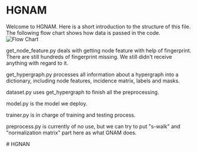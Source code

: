 # HGNAM

Welcome to HGNAM.
Here is a short introduction to the structure of this file.
The following flow chart shows how data is passed in the code.
![Flow Chart](https://github.com/LyraXZheng/HGNAM/blob/main/Data%20Flow%20Chart.png)

get_node_feature.py deals with getting node feature with help of fingerprint. There are still hundreds of fingerprint missing. We still didn't receive anything with regard to it.

get_hypergraph.py processes all information about a hypergraph into a dictionary, including node features, incidence matrix, labels and masks.

dataset.py uses get_hypergraph to finish all the preprocessing.

model.py is the model we deploy.

trainer.py is in charge of training and testing process.

preprocess.py is currently of no use, but we can try to put "s-walk" and "normalization matrix" part here as what GNAM does.

#   H G N A N  
 